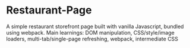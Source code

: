 # Restaurant-Page
A simple restaurant storefront page built with vanilla Javascript, bundled using webpack. 
Main learnings: DOM manipulation, CSS/style/image loaders, multi-tab/single-page refreshing, webpack, intermediate CSS

